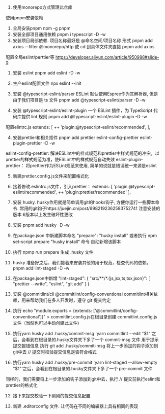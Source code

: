 1. 使用monorepo方式管理此仓库

使用pnpm安装依赖
1. 全局安装pnpm 
  npm -g pnpm
2. 安装全部项目通用依赖
  pnpm i typescript -D -w
3. 安装项目局部依赖. 项目名称最好是 @命名空间/项目名称 形式 
  pnpm add axios --filter @monorepo/http
  或 cd 到具体文件夹直接
  pnpm add axios


配置全局eslint/perttier等 https://developer.aliyun.com/article/950988#slide-0

1. 安装 eslint
  pnpm add eslint -D -w

2. 生产eslint配置文件
  npx eslint --init

3. 安装 @typescript-eslint/parser ESLint 默认使用Espree作为其解析器, 但是由于我们项目是 ts 文件
  pnpm add @typescript-eslint/parser -D -w 

4. 安装 @typescript-eslint/eslint-plugin 一个 ESLint 插件，为 TypeScript 代码库提供 lint 规则
  pnpm add @typescript-eslint/eslint-plugin  -D -w 

  配置elintrc.js 
  extends: [
    ++  'plugin:@typescript-eslint/recommended', 
  ],

4. 安装prettier和相关插件
  pnpm  add prettier eslint-config-prettier eslint-plugin-prettier  -D -w

  eslint-config-prettier:
  解决ESLint中的样式规范和prettier中样式规范的冲突，以prettier的样式规范为准，使ESLint中的样式规范自动失效
  eslint-plugin-prettier：
  将prettier作为ESLint规范来使用, 简单的说就是错误统一来源是eslint

5. 新建prettier.config.js文件来配置格式化

6. 接着修改.eslintrc.js文件，引入prettier：
  extends: [
    'plugin:@typescript-eslint/recommended',
    ++ 'plugin:prettier/recommended' 
  ],

7. 安装 husky. husky作用就是简单调用git的hooks钩子, 方便你运行一些脚本命令.
  常用的git钩子https://juejin.cn/post/6982192362583752741
  注意安装的版本 6版本以上发生破坏性更改

  1. 安装 pnpm add husky -D -w
  2. 在package.json 中新建脚本命名  "prepare": "husky install" 
     或者执行 npm set-script prepare "husky install" 命令 自动新增该脚本
  3. 执行 npmp run prepare 生成 .husky 文件
  4. husky 准备好之后，我们接着来安装其他的用于规范，检查代码的依赖。
    pnpm add lint-staged -D -w
  5. 在package.json中新增
    "lint-staged": {
      "src/**/*.{js,jsx,ts,tsx,json}": [
        "prettier --write",
        "eslint",
        "git add"
      ]
  }
  

8. 安装 @commitlint/cli @commitlint/config-conventional commitlint相关依赖，用来帮助我们在多人开发时，遵守 git 提交约定

9. 执行 echo "module.exports = {extends: ['@commitlint/config-conventional']}" > commitlint.config.js在根目录创建 commitlint.config.js 文件（当然也可以手动创建此文件)

10. 执行yarn husky add .husky/commit-msg 'yarn commitlint --edit "$1"'之后，会看到在根目录的.husky文件夹下多了一个 commit-msg 文件 用于提示提交报错信息
  执行 git add .husky/commit-msg 将上一步添加的钩子添加到git中去
  // 提交时校验提交信息是否符合格式

11. 执行yarn husky add .husky/pre-commit 'yarn lint-staged --allow-empty "$1"'之后，会看到在根目录的.husky文件夹下多了一个 pre-commit 文件

  同样的，我们需要将上一步添加的钩子添加到git中去，执行
  // 提交前执行eslint和prettier的格式化

12. 接下来提交校验一下刚刚的提交信息配置

13. 新建 .editorconfig 文件. 让代码在不同的编辑器上具有相同的表现